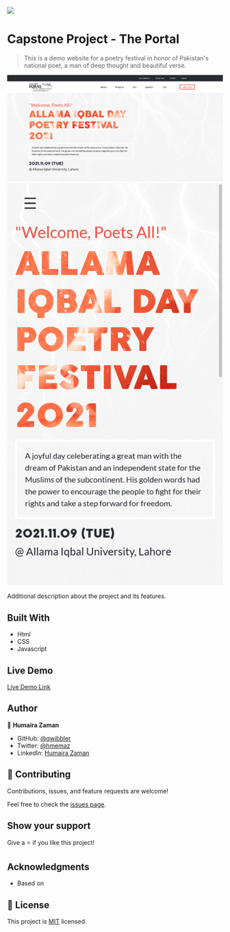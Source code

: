 ![](https://img.shields.io/badge/Microverse-blueviolet)

# Capstone Project - The Portal

> This is a demo website for a poetry festival in honor of Pakistan's national poet, a man of deep thought and beautiful verse.

![screenshot](./Screenshot_D1_Desktop.png)
![screenshot](./Screenshot_D1_Mobile.png)

Additional description about the project and its features.

## Built With

- Html
- CSS
- Javascript

## Live Demo

[Live Demo Link](https://livedemo.com)


## Author

👤 **Humaira Zaman**

- GitHub: [@qwibbler](https://github.com/qwibbler)
- Twitter: [@hmemaz](https://twitter.com/hmemaz)
- LinkedIn: [Humaira Zaman](https://www.linkedin.com/in/hmemaz1994/)

## 🤝 Contributing

Contributions, issues, and feature requests are welcome!

Feel free to check the [issues page](../../issues/).

## Show your support

Give a ⭐️ if you like this project!

## Acknowledgments

- Based on

## 📝 License

This project is [MIT](./MIT.md) licensed.
